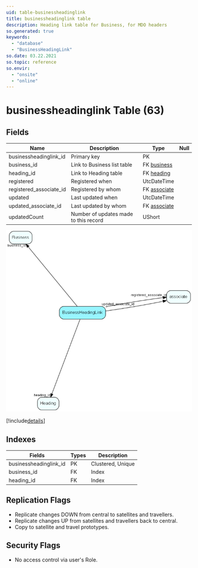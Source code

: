 ```yaml
---
uid: table-businessheadinglink
title: businessheadinglink table
description: Heading link table for Business, for MDO headers
so.generated: true
keywords:
  - "database"
  - "BusinessHeadingLink"
so.date: 03.22.2021
so.topic: reference
so.envir:
  - "onsite"
  - "online"
---
```


# businessheadinglink Table (63)

## Fields

| Name | Description | Type | Null |
|------|-------------|------|:----:|
|businessheadinglink\_id|Primary key|PK| |
|business\_id|Link to Business list table|FK [business](business.md)| |
|heading\_id|Link to Heading table|FK [heading](heading.md)| |
|registered|Registered when|UtcDateTime| |
|registered\_associate\_id|Registered by whom|FK [associate](associate.md)| |
|updated|Last updated when|UtcDateTime| |
|updated\_associate\_id|Last updated by whom|FK [associate](associate.md)| |
|updatedCount|Number of updates made to this record|UShort| |


![BusinessHeadingLink table relationship diagram](./media/BusinessHeadingLink.png)

[!include[details](./includes/BusinessHeadingLink.md)]

## Indexes

| Fields | Types | Description |
|--------|-------|-------------|
|businessheadinglink\_id |PK |Clustered, Unique |
|business\_id |FK |Index |
|heading\_id |FK |Index |

## Replication Flags

* Replicate changes DOWN from central to satellites and travellers.
* Replicate changes UP from satellites and travellers back to central.
* Copy to satellite and travel prototypes.

## Security Flags

* No access control via user's Role.


